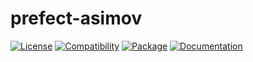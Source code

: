 # prefect-asimov

[![License](https://img.shields.io/badge/license-Public%20Domain-blue.svg)](https://unlicense.org)
[![Compatibility](https://img.shields.io/python/required-version-toml?tomlFilePath=https%3A%2F%2Fraw.githubusercontent.com%2Fasimov-platform%2Fprefect-asimov%2Frefs%2Fheads%2Fmaster%2Fpyproject.toml)](https://pypi.python.org/pypi/prefect-asimov)
[![Package](https://img.shields.io/pypi/v/prefect-asimov.svg)](https://pypi.python.org/pypi/prefect-asimov)
[![Documentation](https://img.shields.io/readthedocs/prefect-asimov.svg)](https://prefect-asimov.readthedocs.io)

